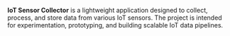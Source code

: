 **IoT Sensor Collector** is a lightweight application designed to collect, process, and store data from various IoT sensors. The project is intended for experimentation, prototyping, and building scalable IoT data pipelines.
